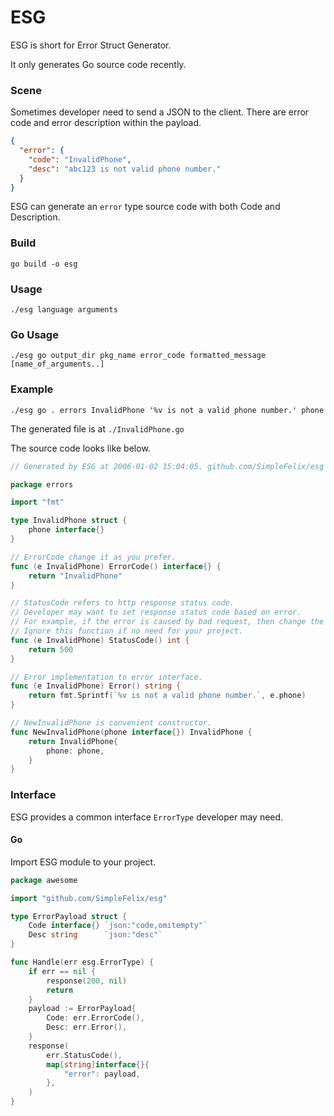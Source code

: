 # ESG

ESG is short for Error Struct Generator.

It only generates Go source code recently.

### Scene

Sometimes developer need to send a JSON to the client. There are error code and error description within the payload.

```json
{
  "error": {
    "code": "InvalidPhone",
    "desc": "abc123 is not valid phone number."
  }
}
```

ESG can generate an `error` type source code with both Code and Description.

### Build

`go build -o esg`

### Usage

`./esg language arguments`

### Go Usage

`./esg go output_dir pkg_name error_code formatted_message [name_of_arguments..]`

### Example

`./esg go . errors InvalidPhone '%v is not a valid phone number.' phone`

The generated file is at `./InvalidPhone.go`

The source code looks like below.

```go
// Generated by ESG at 2006-01-02 15:04:05. github.com/SimpleFelix/esg

package errors

import "fmt"

type InvalidPhone struct {
	phone interface{}
}

// ErrorCode change it as you prefer.
func (e InvalidPhone) ErrorCode() interface{} {
	return "InvalidPhone"
}

// StatusCode refers to http response status code.
// Developer may want to set response status code based on error.
// For example, if the error is caused by bad request, then change the return value to 400.
// Ignore this function if no need for your project.
func (e InvalidPhone) StatusCode() int {
	return 500
}

// Error implementation to error interface.
func (e InvalidPhone) Error() string {
	return fmt.Sprintf(`%v is not a valid phone number.`, e.phone)
}

// NewInvalidPhone is convenient constructor.
func NewInvalidPhone(phone interface{}) InvalidPhone {
	return InvalidPhone{
		phone: phone,
	}
}
```

### Interface

ESG provides a common interface `ErrorType` developer may need.

#### Go

Import ESG module to your project.

```go
package awesome

import "github.com/SimpleFelix/esg"

type ErrorPayload struct {
	Code interface{} `json:"code,omitempty"`
	Desc string      `json:"desc"`
}

func Handle(err esg.ErrorType) {
	if err == nil {
		response(200, nil)
		return
	}
	payload := ErrorPayload{
		Code: err.ErrorCode(),
		Desc: err.Error(),
	}
	response(
		err.StatusCode(),
		map[string]interface{}{
			"error": payload,
		},
	)
}
```

